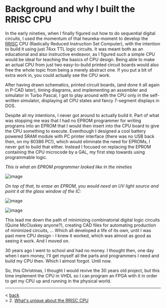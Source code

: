 # Background and why I built the RRISC CPU

In the early nineties, when I finally figured out how to do sequential digital circuits, I used the momentum of that heureka-moment to develop the [RRISC](https://github.com/renerocksai/rrisc/blob/main/_rrisc.md) CPU (Radically Reduced Instruction Set Computer), with the intention to build it using just 74xx TTL logic circuits. It was meant both as an educational and also instructive endeavor, as I figured such a simple CPU would be ideal for teaching the basics of CPU design. Being able to make an actual CPU from just two easy-to-build printed circuit boards would also free the whole topic from being a merely abstract one. If you put a bit of extra work in, you could actually see the CPU work.

After having drawn schematics, printed circuit boards, (and done it all again in P-CAD later), timing diagrams, and implementing an assembler and simulator in Turbo Pascal, I got to play around with the CPU only in the self-written simulator, displaying all CPU states and fancy 7-segment displays in DOS. 

Despite all my intentions, I never got around to actually build it. Part of what was stopping me was that I had no EPROM programmer for writing programs into an EPROM that I would then insert into the CPU board to give the CPU something to execute. Eventhough I designed a cool battery powered SRAM module with PC printer interface (there was no USB back then, on my 80386 PC!), which would eliminate the need for EPROMs, I never got to build that either. Instead I focused on replacing the EPROM containing the CPU microcode by a GAL, my first step towards using programmable logic. 

*This is what an EPROM programmer looked like in the nineties*

![image](https://user-images.githubusercontent.com/30892199/103368450-d7899f00-4ac7-11eb-903b-15f925cf28bb.png)

*On top of that, to erase an EPROM, you would need an UV light source and point it at the glass window of the IC:*

![image](https://user-images.githubusercontent.com/30892199/103368626-55e64100-4ac8-11eb-98c0-607b7c547336.png)

![image](https://user-images.githubusercontent.com/30892199/103368907-12400700-4ac9-11eb-9f63-73362f86b3ee.png)


This lead me down the path of minimizing combinatorial digital logic circuits (Quine McCluskey anyone?), creating CAD files for automating production of minimized circuits, ... Which all developed a life of its own, until I was past mere CPU design - I knew it worked, which was almost as good as seeing it work. And I moved on. 

30 years ago I went to school and had no money. I thought then, one day when I earn money, I'll get myself all the parts and programmers I need and build my CPU then. Which I almost forgot. Until now.

So, this Christmas, I thought I would revive the 30 years old project, but this time implement the CPU in VHDL so I can program an FPGA with it in order to get my CPU up and running in the physical world.

---
< [back](https://github.com/renerocksai/rrisc/blob/main/_main.md)        
\> 2. [What's unique about the RRISC CPU](https://github.com/renerocksai/rrisc/blob/main/_rrisc.md)
